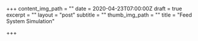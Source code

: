 +++
content_img_path = ""
date = 2020-04-23T07:00:00Z
draft = true
excerpt = ""
layout = "post"
subtitle = ""
thumb_img_path = ""
title = "Feed System Simulation"

+++
